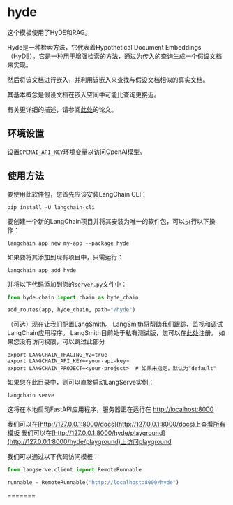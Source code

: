 # hyde

这个模板使用了HyDE和RAG。

Hyde是一种检索方法，它代表着Hypothetical Document Embeddings（HyDE）。它是一种用于增强检索的方法，通过为传入的查询生成一个假设文档来实现。

然后将该文档进行嵌入，并利用该嵌入来查找与假设文档相似的真实文档。

其基本概念是假设文档在嵌入空间中可能比查询更接近。

有关更详细的描述，请参阅[此处](https://arxiv.org/abs/2212.10496)的论文。

## 环境设置

设置`OPENAI_API_KEY`环境变量以访问OpenAI模型。

## 使用方法

要使用此软件包，您首先应该安装LangChain CLI：

```shell
pip install -U langchain-cli
```

要创建一个新的LangChain项目并将其安装为唯一的软件包，可以执行以下操作：

```shell
langchain app new my-app --package hyde
```

如果要将其添加到现有项目中，只需运行：

```shell
langchain app add hyde
```

并将以下代码添加到您的`server.py`文件中：
```python
from hyde.chain import chain as hyde_chain

add_routes(app, hyde_chain, path="/hyde")
```

（可选）现在让我们配置LangSmith。
LangSmith将帮助我们跟踪、监视和调试LangChain应用程序。
LangSmith目前处于私有测试版，您可以在[此处](https://smith.langchain.com/)注册。
如果您没有访问权限，可以跳过此部分


```shell
export LANGCHAIN_TRACING_V2=true
export LANGCHAIN_API_KEY=<your-api-key>
export LANGCHAIN_PROJECT=<your-project>  # 如果未指定，默认为"default"
```

如果您在此目录中，则可以直接启动LangServe实例：

```shell
langchain serve
```

这将在本地启动FastAPI应用程序，服务器正在运行在
[http://localhost:8000](http://localhost:8000)

我们可以在[http://127.0.0.1:8000/docs](http://127.0.0.1:8000/docs)上查看所有模板
我们可以在[http://127.0.0.1:8000/hyde/playground](http://127.0.0.1:8000/hyde/playground)上访问playground

我们可以通过以下代码访问模板：

```python
from langserve.client import RemoteRunnable

runnable = RemoteRunnable("http://localhost:8000/hyde")
```

=======